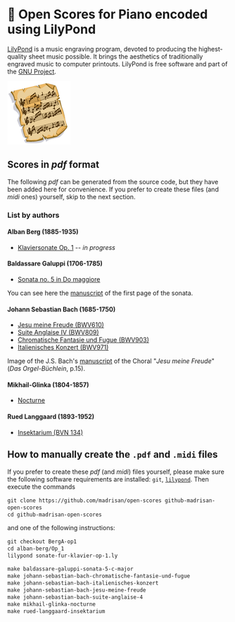 # :musical_score: Open Scores for Piano encoded using LilyPond

[LilyPond](https://lilypond.org/) is a music engraving program, devoted to producing the highest-quality sheet music possible.
It brings the aesthetics of traditionally engraved music to computer printouts.
LilyPond is free software and part of the [GNU Project](https://gnu.org/).

![Open Musical Scores Logo](images/SheetMusic-icon.png)

## Scores in *pdf* format

The following *pdf* can be generated from the source code, but they have been added here for convenience.
If you prefer to create these files (and *midi* ones) yourself, skip to the next section.

### List by authors

#### Alban Berg (1885-1935)

 * [Klaviersonate Op. 1](https://github.com/madrisan/open-scores/blob/BergA-op1/scores/Alban-Berg-Sonate-fur-Klavier-op-1.pdf) -- *in progress*

#### Baldassare Galuppi (1706-1785)

 * [Sonata no. 5 in Do maggiore](https://github.com/madrisan/open-scores/blob/main/scores/Baldassare-Galuppi-Sonata-5.pdf)

You can see here the [manuscript](images/baldassare-galuppi-sonata-5-manuscript-1st-page.png) of the first page of the sonata.

#### Johann Sebastian Bach (1685-1750)

 * [Jesu meine Freude (BWV610)](https://github.com/madrisan/open-scores/blob/main/scores/JS-Bach-BWV610-Jesu-meine-Freude.pdf)
 * [Suite Anglaise IV (BWV809)](https://github.com/madrisan/open-scores/blob/main/scores/JS-Bach-BWV809-Suite-Anglaise-4.pdf)
 * [Chromatische Fantasie und Fugue (BWV903)](https://github.com/madrisan/open-scores/blob/main/scores/JS-Bach-BWV903-Chromatische-Fantasie-und-Fugue.pdf)
 * [Italienisches Konzert (BWV971)](https://github.com/madrisan/open-scores/blob/main/scores/JS-Bach-BWV971-Italienisches-Konzert.pdf)

Image of the J.S. Bach's [manuscript](images/js-bach-jesu-meine-freude-manuscript.png) of the Choral "*Jesu meine Freude*" (*Das Orgel-Büchlein*, p.15).

#### Mikhail-Glinka (1804-1857)

 * [Nocturne](https://github.com/madrisan/open-scores/blob/main/scores/Mikhail-Glinka-Nocturne.pdf)

#### Rued Langgaard (1893-1952)

 * [Insektarium (BVN 134)](https://github.com/madrisan/open-scores/blob/main/scores/Rued-Langgaard-Insektarium-BVN-134.pdf)

## How to manually create the `.pdf` and `.midi` files

If you prefer to create these *pdf* (and *midi*) files yourself, please make sure the following software requirements are installed: `git`, [`lilypond`](https://lilypond.org/).
Then execute the commands
```
git clone https://github.com/madrisan/open-scores github-madrisan-open-scores
cd github-madrisan-open-scores
```
and one of the following instructions:
```
git checkout BergA-op1
cd alban-berg/Op_1
lilypond sonate-fur-klavier-op-1.ly
```
```
make baldassare-galuppi-sonata-5-c-major
make johann-sebastian-bach-chromatische-fantasie-und-fugue
make johann-sebastian-bach-italienisches-konzert
make johann-sebastian-bach-jesu-meine-freude
make johann-sebastian-bach-suite-anglaise-4
make mikhail-glinka-nocturne
make rued-langgaard-insektarium
```
